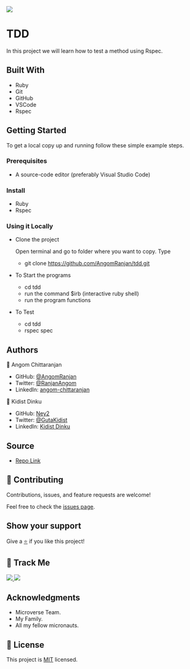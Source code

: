 [![](https://img.shields.io/badge/Micronaut-Angom%20Chittaranjan-blue)](https://github.com/AngomRanjan)

# TDD

In this project we will learn how to test a method using Rspec.


## Built With

- Ruby
- Git
- GitHub
- VSCode
- Rspec

## Getting Started

To get a local copy up and running follow these simple example steps.

### Prerequisites

- A source-code editor (preferably Visual Studio Code)

### Install

- Ruby
- Rspec

### Using it Locally

- Clone the project

  Open terminal and go to folder where you want to copy. Type

  - git clone https://github.com/AngomRanjan/tdd.git


- To Start the programs

  - cd tdd
  - run the command $irb (interactive ruby shell)
  - run the program functions

- To Test

  - cd tdd
  - rspec spec

## Authors

👤 Angom Chittaranjan

- GitHub: [@AngomRanjan](https://github.com/AngomRanjan)
- Twitter: [@RanjanAngom](https://twitter.com/RanjanAngom)
- LinkedIn: [angom-chittaranjan](https://linkedin.com/in/angom-chittaranjan)


👤 Kidist Dinku

- GitHub: [Ney2](https://github.com/Ney2)
- Twitter: [@GutaKidist](https://twitter.com/GutaKidist)
- LinkedIn: [Kidist Dinku](https://www.linkedin.com/in/kidist-guta/)

## Source

- [Repo Link](https://github.com/AngomRanjan/tdd)

## 🤝 Contributing

Contributions, issues, and feature requests are welcome!

Feel free to check the [issues page](../../issues).

## Show your support

Give a [⭐️](../../stargazers) if you like this project!

## :footprints: Track Me

<a href="https://twitter.com/RanjanAngom?ref_src=twsrc%5Etfw" class="twitter-follow-button" data-show-count="false">
<img src="https://img.shields.io/badge/-@RanjanAngom-blue?style=flat&logo=twitter&logoColor=white">
</a>

<a class="github-button" href="https://github.com/AngomRanjan" aria-label="Follow @AngomRanjan on GitHub">
 <img src="https://img.shields.io/badge/-@AngomRanjan-green?style=flat&logo=github&logoColor=white">
</a>

## Acknowledgments
- Microverse Team.
- My Family.
- All my fellow micronauts.

## 📝 License

This project is [MIT](LICENSE) licensed.